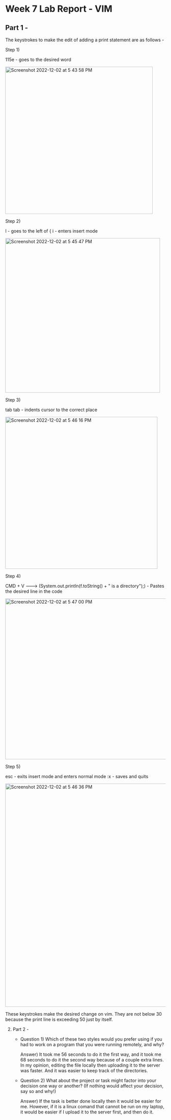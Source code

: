 # Week 7 Lab Report - VIM


## Part 1 - 

The keystrokes to make the edit of adding a print statement are as follows - 

Step 1) 


115e - goes to the desired word


<img width="463" alt="Screenshot 2022-12-02 at 5 43 58 PM" src="https://user-images.githubusercontent.com/114549600/205416685-5138c6a9-eb50-43b4-a0d4-fcab0b976989.png">



Step 2)


l - goes to the left of {
i - enters insert mode


<img width="486" alt="Screenshot 2022-12-02 at 5 45 47 PM" src="https://user-images.githubusercontent.com/114549600/205416691-1902d559-bbe9-4bbd-a7b3-f51a1d2506c3.png">



Step 3) 


tab tab - indents cursor to the correct place


<img width="478" alt="Screenshot 2022-12-02 at 5 46 16 PM" src="https://user-images.githubusercontent.com/114549600/205416694-eedb7e5b-874d-4e02-8701-2f27cdb81dd4.png">



Step 4) 


CMD + V ---> (System.out.println(f.toString() + " is a directory");) - Pastes the desired line in the code


<img width="506" alt="Screenshot 2022-12-02 at 5 47 00 PM" src="https://user-images.githubusercontent.com/114549600/205416701-a303d4ba-c18e-468a-be33-72dd66afb905.png">


Step 5)


esc - exits insert mode and enters normal mode
:x - saves and quits


<img width="702" alt="Screenshot 2022-12-02 at 5 46 36 PM" src="https://user-images.githubusercontent.com/114549600/205416743-a3583678-3809-4385-9d9f-9be35ebb5f6d.png">



These keystrokes make the desired change on vim. They are not below 30 because the print line is exceeding 50 just by itself. 

    

2. Part 2 -
    
    + Question 1) Which of these two styles would you prefer using if you had to work on a program that you were running remotely, and why?


      Answer) It took me 56 seconds to do it the first way, and it took me 68 seconds to do it the second way because of a couple extra lines. In my opinion,
      editing the file locally then uploading it to the server was faster. And it was easier to keep track of the directories.
      
      
    + Question 2) What about the project or task might factor into your decision one way or another? (If nothing would affect your decision, say so and why!)
      
      
      Answer) If the task is better done locally then it would be easier for me. However, if it is a linux comand that cannot be run on my laptop, it would
      be easier if I upload it to the server first, and then do it.
      
